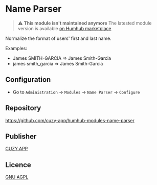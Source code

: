 # Name Parser

> :warning: **This module isn't maintained anymore**
> The latested module version is available [on Humhub marketplace](https://www.humhub.com/en/marketplace/name-parser)

Normalize the format of users' first and last name.

Examples:
- James SMITH-GARCIA => James Smith-Garcia
- james smith_garcia => James Smith-Garcia


## Configuration

- Go to `Administration` -> `Modules` -> `Name Parser` -> `Configure`


## Repository

https://github.com/cuzy-app/humhub-modules-name-parser


## Publisher

[CUZY.APP](https://www.cuzy.app/)


## Licence

[GNU AGPL](https://github.com/cuzy-app/humhub-modules-name-parser/blob/master/docs/LICENCE.md)
